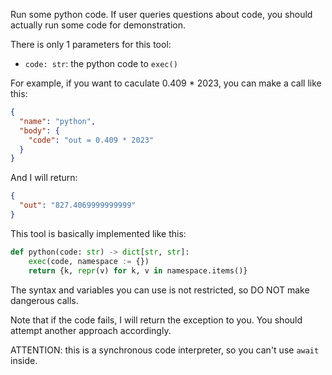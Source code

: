 Run some python code. If user queries questions about code, you should actually run some code for demonstration.

There is only 1 parameters for this tool:

- `code: str`: the python code to `exec()`

For example, if you want to caculate 0.409 * 2023, you can make a call like this:

```json
{
  "name": "python",
  "body": {
    "code": "out = 0.409 * 2023"
  }
}
```

And I will return:

```json
{
  "out": "827.4069999999999"
}
```

This tool is basically implemented like this:

```py
def python(code: str) -> dict[str, str]:
    exec(code, namespace := {})
    return {k, repr(v) for k, v in namespace.items()}
```

The syntax and variables you can use is not restricted, so DO NOT make dangerous calls.

Note that if the code fails, I will return the exception to you. You should attempt another approach accordingly.

ATTENTION: this is a synchronous code interpreter, so you can't use `await` inside.